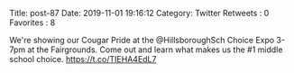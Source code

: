 Title: post-87
Date: 2019-11-01 19:16:12
Category: Twitter
Retweets : 0
Favorites : 8

We're showing our Cougar Pride at the @HillsboroughSch Choice Expo 3-7pm at the Fairgrounds. Come out and learn what makes us the #1 middle school choice. https://t.co/TIEHA4EdL7